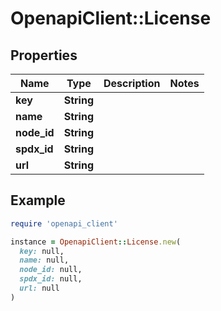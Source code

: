 # OpenapiClient::License

## Properties

| Name | Type | Description | Notes |
| ---- | ---- | ----------- | ----- |
| **key** | **String** |  |  |
| **name** | **String** |  |  |
| **node_id** | **String** |  |  |
| **spdx_id** | **String** |  |  |
| **url** | **String** |  |  |

## Example

```ruby
require 'openapi_client'

instance = OpenapiClient::License.new(
  key: null,
  name: null,
  node_id: null,
  spdx_id: null,
  url: null
)
```

